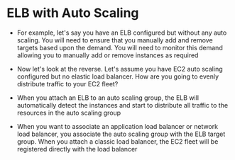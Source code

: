 # ELB with Auto Scaling

- For example, let's say you have an ELB configured but without any auto scaling. You will need to ensure that you manually add and remove targets based upon the demand. You will need to monitor this demand allowing you to manually add or remove instances as required

- Now let's look at the reverse. Let's assume you have EC2 auto scaling configured but no elastic load balancer. How are you going to evenly distribute traffic to your EC2 fleet?

- When you attach an ELB to an auto scaling group, the ELB will automatically detect the instances and start to distribute all traffic to the resources in the auto scaling group

- When you want to associate an application load balancer or network load balancer, you associate the auto scaling group with the ELB target group. When you attach a classic load balancer, the EC2 fleet will be registered directly with the load balancer